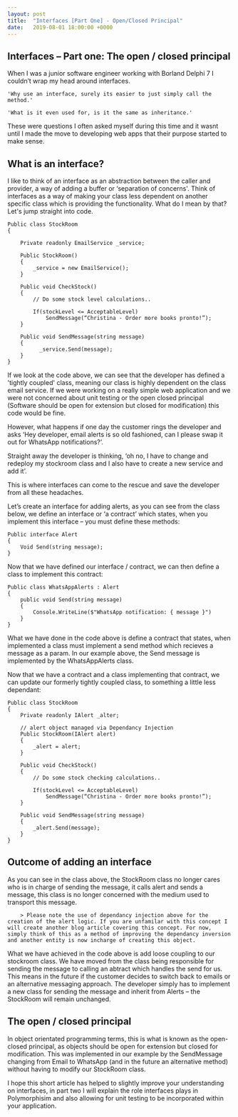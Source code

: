 ```yaml
---
layout: post
title:  "Interfaces [Part One] - Open/Closed Principal"
date:   2019-08-01 18:00:00 +0000
---
```

## Interfaces – Part one:  The open / closed principal

When I was a junior software engineer working with Borland Delphi 7 I couldn’t wrap my head around interfaces.

    'Why use an interface, surely its easier to just simply call the method.'

    'What is it even used for, is it the same as inheritance.'

 These were questions I often asked myself during this time and it wasnt until I made the move to developing web apps that their purpose started to make sense.

## What is an interface?

I like to think of an interface as an abstraction between the caller and provider, a way of adding a buffer or ‘separation of concerns'. Think of interfaces as a way of making your class less dependent on another specific class which is providing the functionality. What do I mean by that? Let's jump straight into code. 

    Public class StockRoom 
    { 

        Private readonly EmailService _service; 

        Public StockRoom() 
        { 
            _service = new EmailService(); 
        }  

        Public void CheckStock() 
        { 
            // Do some stock level calculations.. 
            
            If(stockLevel <= AcceptableLevel) 
                SendMessage(“Christina - Order more books pronto!”); 
        } 

        Public void SendMessage(string message) 
        { 
              _service.Send(message); 
        } 
    } 

If we look at the code above, we can see that the developer has defined a 'tightly coupled' class, meaning our class is highly dependent on the class email service. If we were working on a really simple web application and we were not concerned about unit testing or the open closed principal (Software should be open for extension but closed for modification) this code would be fine. 

However, what happens if one day the customer rings the developer and asks ‘Hey developer, email alerts is so old fashioned, can I please swap it out for WhatsApp notifications?’.  

Straight away the developer is thinking, ‘oh no, I have to change and redeploy my stockroom class and I also have to create a new service and add it’. 

This is where interfaces can come to the rescue and save the developer from all these headaches. 

Let’s create an interface for adding alerts, as you can see from the class below, we define an interface or ‘a contract’ which states, when you implement this interface – you must define these methods: 

    Public interface Alert 
    { 
        Void Send(string message); 
    } 

Now that we have defined our interface / contract, we can then define a class to implement this contract:

    Public class WhatsAppAlerts : Alert 
    { 
        public void Send(string message) 
        { 
            Console.WriteLine($"WhatsApp notification: { message }") 
        } 
    } 

What we have done in the code above is define a contract that states, when implemented a class must implement a send method which recieves a message as a param. In our example above, the Send message is implemented by the WhatsAppAlerts class.

Now that we have a contract and a class implementing that contract, we can update our formerly tightly coupled class, to something a little less dependant: 

    Public class StockRoom 
    { 
        Private readonly IAlert _alter; 

        // alert object managed via Dependancy Injection
        Public StockRoom(IAlert alert) 
        { 
            _alert = alert;               
        }  

        Public void CheckStock() 
        { 
            // Do some stock checking calculations.. 

            If(stockLevel <= AcceptableLevel) 
                SendMessage(“Christina - Order more books pronto!”); 
        } 

        Public void SendMessage(string message) 
        { 
            _alert.Send(message); 
        } 
    } 

## Outcome of adding an interface

As you can see in the class above, the StockRoom class no longer cares who is in charge of sending the message, it calls alert and sends a message, this class is no longer concerned with the medium used to transport this message.

        > Please note the use of dependancy injection above for the creation of the alert logic. If you are unfamilar with this concept I will create another blog article covering this concept. For now, simply think of this as a method of improving the dependancy inversion and another entity is now incharge of creating this object.

What we have achieved in the code above is add loose coupling to our stockroom class. We have moved from the class being responsible for sending the message to calling an abtract which handles the send for us. This means in the future if the customer decides to switch back to emails or an alternative messaging approach. The developer simply has to implement a new class for sending the message and inherit from Alerts – the StockRoom will remain unchanged. 

## The open / closed principal

In object orientated programming terms, this is what is known as the open-closed principal, as objects should be open for extension but closed for modification. This was implemented in our example by the SendMessage changing from Email to WhatsApp (and in the future an alternative method) without having to modify our StockRoom class.

I hope this short article has helped to slightly improve your understanding on interfaces, in part two I will explain the role interfaces plays in Polymorphisim and also allowing for unit testing to be incorporated within your application.
